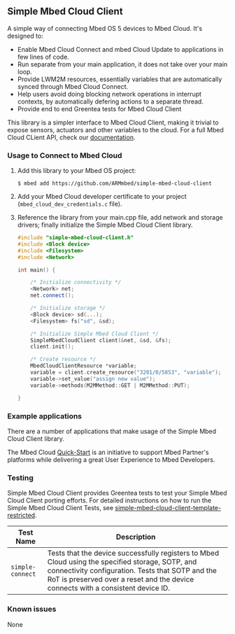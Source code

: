 ## Simple Mbed Cloud Client

A simple way of connecting Mbed OS 5 devices to Mbed Cloud. It's designed to:

* Enable Mbed Cloud Connect and mbed Cloud Update to applications in few lines of code.
* Run separate from your main application, it does not take over your main loop.
* Provide LWM2M resources, essentially variables that are automatically synced through Mbed Cloud Connect.
* Help users avoid doing blocking network operations in interrupt contexts, by automatically defering actions to a separate thread.
* Provide end to end Greentea tests for Mbed Cloud Client

This library is a simpler interface to Mbed Cloud Client, making it trivial to expose sensors, actuators and other variables to the cloud. For a full Mbed Cloud CLient API, check our [documentation](https://cloud.mbed.com/docs/current/mbed-cloud-client/index.html).

### Usage to Connect to Mbed Cloud

1. Add this library to your Mbed OS project:

    ```
    $ mbed add https://github.com/ARMmbed/simple-mbed-cloud-client
    ```
    
1. Add your Mbed Cloud developer certificate to your project (`mbed_cloud_dev_credentials.c` file).

1. Reference the library from your main.cpp file, add network and storage drivers; finally initialize the Simple Mbed Cloud Client library.

    ```cpp
    #include "simple-mbed-cloud-client.h"
    #include <Block device>
    #include <Filesystem>
    #include <Network>

    int main() {
    
        /* Initialize connectivity */
        <Network> net;
        net.connect();
    
        /* Initialize storage */
        <Block device> sd(...);
        <Filesystem> fs("sd", &sd);

        /* Initialize Simple Mbed Cloud Client */
        SimpleMbedCloudClient client(&net, &sd, &fs);
        client.init();

        /* Create resource */        
        MbedCloudClientResource *variable;
        variable = client.create_resource("3201/0/5853", "variable");
        variable->set_value("assign new value");
        variable->methods(M2MMethod::GET | M2MMethod::PUT);

    }
    ```
   
### Example applications
  
  There are a number of applications that make usage of the Simple Mbed Cloud Client library.
  
  The Mbed Cloud [Quick-Start](https://cloud.mbed.com/quick-start) is an initiative to support Mbed Partner's platforms while delivering a great User Experience to Mbed Developers.  

### Testing

Simple Mbed Cloud Client provides Greentea tests to test your Simple Mbed Cloud Client porting efforts. For detailed instructions on how to run the Simple Mbed Cloud Client Tests, see [simple-mbed-cloud-client-template-restricted](https://github.com/armmbed/simple-mbed-cloud-client-template-restricted).

| **Test Name** | **Description** |
| ------------- | ------------- |
| `simple-connect` | Tests that the device successfully registers to Mbed Cloud using the specified storage, SOTP, and connectivity configuration. Tests that SOTP and the RoT is preserved over a reset and the device connects with a consistent device ID.  |



### Known issues

None

